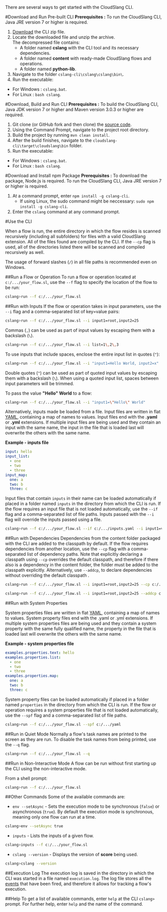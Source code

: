 There are several ways to get started with the CloudSlang CLI. 

#Download and Run Pre-built CLI
**Prerequisites :** To run the CloudSlang CLI, Java JRE version 7 or higher is required.

1. [Download](http://cloudslang.io/download) the CLI zip file. 
2. Locate the downloaded file and unzip the archive.  
    The decompressed file contains:
    + A folder named **cslang** with the CLI tool and its necessary dependencies.
    + A folder named **content** with ready-made CloudSlang flows and operations.
    + A folder named **python-lib**.
3. Navigate to the folder `cslang-cli\cslang\cslang\bin\`.
4. Run the executable:
  - For Windows : `cslang.bat`.
  - For Linux : `bash cslang`.

#Download, Build and Run CLI
**Prerequisites :** To build the CloudSlang CLI, Java JDK version 7 or higher and Maven version 3.0.3 or higher are required.

1. Git clone (or GitHub fork and then clone) the [source code](https://github.com/cloudslang/cloudslang).
2. Using the Command Prompt, navigate to the project root directory.
3. Build the project by running `mvn clean install`.
4. After the build finishes, navigate to the `cloudslang-cli\target\cloudslang\bin` folder.
5. Run the executable:
  - For Windows : `cslang.bat`.
  - For Linux : `bash cslang`.

#Download and Install npm Package
**Prerequisites :** To download the package, Node.js is required. To run the CloudSlang CLI, Java JRE version 7 or higher is required.

1. At a command prompt, enter `npm install -g cslang-cli`.
	+ If using Linux, the sudo command might be neccessary: `sudo npm install -g cslang-cli`. 
2. Enter the `cslang` command at any command prompt.

#Use the CLI

When a flow is run, the entire directory in which the flow resides is scanned recursively (including all subfolders) for files with a valid CloudSlang extension. All of the files found are compiled by the CLI. If the `--cp` flag is used, all of the directories listed there will be scanned and compiled recursively as well. 

The usage of forward slashes (`/`) in all file paths is recommended even on Windows.

##Run a Flow or Operation
To run a flow or operation located at `c:/.../your_flow.sl`, use the `--f` flag to specify the location of the flow to be run:
```bash
cslang>run --f c:/.../your_flow.sl
```

##Run with Inputs
If the flow or operation takes in input parameters, use the `--i` flag and a comma-separated list of key=value pairs:
```bash
cslang>run --f c:/.../your_flow.sl --i input1=root,input2=25
```
Commas (`,`) can be used as part of input values by escaping them with a backslash (`\`).

```bash
cslang>run --f c:/.../your_flow.sl --i list=1\,2\,3
```

To use inputs that include spaces, enclose the entire input list in quotes (`"`):
```bash
cslang>run --f c:/.../your_flow.sl --i "input1=Hello World, input2=x"
```

Double quotes (`"`) can be used as part of quoted input values by escaping them with a backslash (`\`). When using a quoted input list, spaces between input parameters will be trimmed.

To pass the value **"Hello" World** to a flow:
```bash
cslang>run --f c:/.../your_flow.sl --i "input1=\"Hello\" World"
```

Alternatively, inputs made be loaded from a file. Input files are written in flat [YAML](http://www.yaml.org), containing a map of names to values. Input files end with the **.yaml**  or **.yml** extensions. If multiple input files are being used and they contain an input with the same name, the input in the file that is loaded last will overwrite the others with the same name. 

**Example - inputs file**

```yaml
input: hello
input_list:
  - one
  - two
  - three
input_map:
  one: a
  two: b
  three: c
``` 

Input files that contain `inputs` in their name can be loaded automatically if placed in a folder named `inputs` in the directory from which the CLI is run. If the flow requires an input file that is not loaded automatically, use the `--if` flag and a comma-separated list of file paths. Inputs passed with the `--i` flag will override the inputs passed using a file. 

```bash
cslang>run --f c:/.../your_flow.sl --if c:/.../inputs.yaml --i input1=value1
```

##Run with Dependencies 
Dependencies from the content folder packaged with the CLI are added to the classpath by default. If the flow requires dependencies from another location, use the `--cp` flag with a comma-separated list of dependency paths. Note that explicitly declaring a classpath using `--cp` overrides the default classpath, and therefore if there also is a dependency in the content folder, the folder must be added to the classpath explicitly. Alternatively, use `--addcp`, to declare dependencies without overriding the default classpath . 

```bash
cslang>run --f c:/.../your_flow.sl --i input1=root,input2=25 --cp c:/.../yaml
```

```bash
cslang>run --f c:/.../your_flow.sl --i input1=root,input2=25 --addcp c:/.../yaml
```

##Run with System Properties

System properties files are written in flat [YAML](http://www.yaml.org), containing a map of names to values. System property files end with the .yaml  or .yml extensions. If multiple system properties files are being used and they contain a system property with the same fully qualified name, the property in the file that is loaded last will overwrite the others with the same name. 

**Example - system properties file**

```yaml
examples.properties.text: hello
examples.properties.list:
  - one
  - two
  - three
examples.properties.map:
  one: a
  two: b
  three: c
``` 

System property files can be loaded automatically if placed in a folder named `properties` in the directory from which the CLI is run. If the flow or operation requires a system properties file that is not loaded automatically, use the `--spf` flag and a comma-separated list of file paths. 

```bash
cslang>run --f c:/.../your_flow.sl --spf c:/.../yaml
```

##Run in Quiet Mode
Normally a flow's task names are printed to the screen as they are run. To disable the task names from being printed, use the `--q` flag.

```bash
cslang>run --f c:/.../your_flow.sl --q
```

##Run in Non-Interactive Mode
A flow can be run without first starting up the CLI using the non-interactive mode. 

From a shell prompt:
```bash
cslang>run --f c:/.../your_flow.sl
```

##Other Commands
Some of the available commands are:

+ `env --setAsync` - Sets the execution mode to be synchronous (`false`) or asynchronous (`true`). By default the execution mode is synchronous, meaning only one flow can run at a time. 

```bash
cslang>env --setAsync true
```

+ `inputs` - Lists the inputs of a given flow.

```bash
cslang>inputs --f c:/.../your_flow.sl
```

+ `cslang --version` - Displays the version of **score** being used.

```bash
cslang>cslang --version
```

##Execution Log
The execution log is saved in the directory in which the CLI was started in a file named `execution.log`. The log file stores all the [events](developer_cloudslang#slang-events) that have been fired, and therefore it allows for tracking a flow's execution.

##Help
To get a list of available commands, enter `help` at the CLI `cslang>` prompt. For further help, enter `help` and the name of the command.
